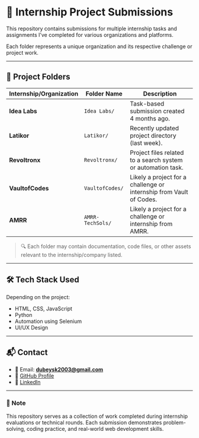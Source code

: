 # 💼 Internship Project Submissions

This repository contains submissions for multiple internship tasks and assignments I’ve completed for various organizations and platforms.

Each folder represents a unique organization and its respective challenge or project work.

---

## 📁 Project Folders

| Internship/Organization | Folder Name     | Description |
|-------------------------|-----------------|-------------|
| **Idea Labs**           | `Idea Labs/`     | Task-based submission created 4 months ago. |
| **Latikor**             | `Latikor/`       | Recently updated project directory (last week). |
| **Revoltronx**          | `Revoltronx/`    | Project files related to a search system or automation task. |
| **VaultofCodes**        | `VaultofCodes/`  | Likely a project for a challenge or internship from Vault of Codes. |
| **AMRR**        | `AMRR-TechSols/`  | Likely a project for a challenge or internship from AMRR. |


> 🔍 Each folder may contain documentation, code files, or other assets relevant to the internship/company listed.

---

## 🛠️ Tech Stack Used

Depending on the project:
- HTML, CSS, JavaScript
- Python
- Automation using Selenium
- UI/UX Design

---

## 📬 Contact

- 📧 Email: **dubeysk2003@gmail.com**
- 🔗 [GitHub Profile](https://github.com/kuro-shiv)
- 🔗 [LinkedIn](https://www.linkedin.com/in/shivam-kumar-dubey-970a87248/)

---

### 📌 Note

This repository serves as a collection of work completed during internship evaluations or technical rounds. Each submission demonstrates problem-solving, coding practice, and real-world web development skills.

